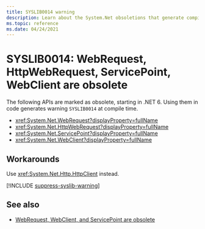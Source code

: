 ```yaml
---
title: SYSLIB0014 warning
description: Learn about the System.Net obsoletions that generate compile-time warning SYSLIB0014.
ms.topic: reference
ms.date: 04/24/2021
---
```

# SYSLIB0014: WebRequest, HttpWebRequest, ServicePoint, WebClient are obsolete

The following APIs are marked as obsolete, starting in .NET 6. Using them in code generates warning `SYSLIB0014` at compile time.

- <xref:System.Net.WebRequest?displayProperty=fullName>
- <xref:System.Net.HttpWebRequest?displayProperty=fullName>
- <xref:System.Net.ServicePoint?displayProperty=fullName>
- <xref:System.Net.WebClient?displayProperty=fullName>

## Workarounds

Use <xref:System.Net.Http.HttpClient> instead.

[!INCLUDE [suppress-syslib-warning](../../../../includes/suppress-syslib-warning.md)]

## See also

- [WebRequest, WebClient, and ServicePoint are obsolete](../networking/6.0/webrequest-deprecated.md)
